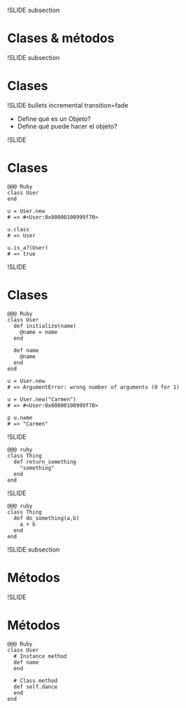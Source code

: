 !SLIDE subsection

# Clases & métodos

!SLIDE subsection
# Clases

!SLIDE bullets incremental transition=fade
* Define qué es un Objeto?
* Define qué puede hacer el objeto?


!SLIDE
# Clases

    @@@ Ruby
    class User
    end

    u = User.new
    # => #<User:0x00000100999f70>

    u.class
    # => User

    u.is_a?(User)
    # => true

!SLIDE
# Clases

    @@@ Ruby
    class User
      def initialize(name)
        @name = name
      end

      def name
        @name
      end
    end

    u = User.new
    # => ArgumentError: wrong number of arguments (0 for 1)

    u = User.new("Carmen")
    # => #<User:0x00000100999f70>

    p u.name
    # => "Carmen"

!SLIDE

    @@@ ruby
    class Thing
      def return_something
        "something"
      end
    end

!SLIDE

    @@@ ruby
    class Thing
      def do_something(a,b)
        a + b
      end
    end

!SLIDE subsection
# Métodos


!SLIDE
# Métodos

    @@@ Ruby
    class User
      # Instance method
      def name
      end

      # Class method
      def self.dance
      end
    end
